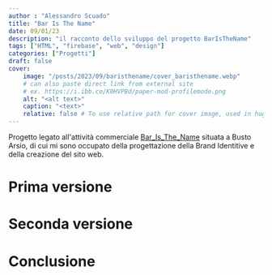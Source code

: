 ```yaml
---
author : "Alessandro Scuado"
title: "Bar Is The Name"
date: 09/01/23
description: "il racconto dello sviluppo del progetto BarIsTheName"
tags: ["HTML", "firebase", "web", "design"]
categories: ["Progetti"]
draft: false
cover:
    image: "/posts/2023/09/baristhename/cover_baristhename.webp"
    # can also paste direct link from external site
    # ex. https://i.ibb.co/K0HVPBd/paper-mod-profilemode.png
    alt: "<alt text>"
    caption: "<text>"
    relative: false # To use relative path for cover image, used in hugo Page-bundles
---
```

Progetto legato all'attività commerciale [Bar_Is_The_Name](https://baristhename.com) situata a Busto Arsio, di cui mi sono occupato della progettazione della Brand Identitive e della creazione del sito web.

# Prima versione

# Seconda versione

# Conclusione

